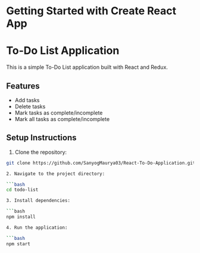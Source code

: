 # Getting Started with Create React App

# To-Do List Application

This is a simple To-Do List application built with React and Redux.

## Features

- Add tasks
- Delete tasks
- Mark tasks as complete/incomplete
- Mark all tasks as complete/incomplete

## Setup Instructions

1. Clone the repository:

```bash
git clone https://github.com/SanyogMaurya03/React-To-Do-Application.git

2. Navigate to the project directory:

```bash
cd todo-list

3. Install dependencies:

```bash
npm install

4. Run the application:

```bash
npm start

